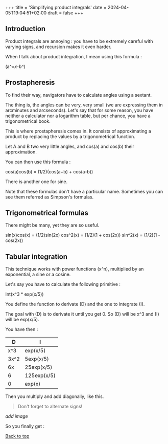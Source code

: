 +++
title = 'Simplifying product integrals'
date = 2024-04-05T19:04:51+02:00
draft = false
+++

## Introduction

Product integrals are annoying : you have to be extremely careful with varying signs, and recursion makes it even harder.

When I talk about product integration, I mean using this formula :

\(a^*=x-b^*\)

## Prostapheresis

To find their way, navigators have to calculate angles using a sextant. 

The thing is, the angles can be very, very small (we are expressing them in arcminutes and arcseconds). Let's say that for some reason, you have neither a calculator nor a logarithm table, but per chance, you have a trigonometrical book.

This is where prostapheresis comes in. It consists of approximating a product by replacing the values by a trigonometrical function.

Let A and B two very little angles, and cos(a) and cos(b) their approximation.

You can then use this formula :

cos(a)cos(b) = (1/2)(cos(a+b) + cos(a-b))

There is another one for sine.

Note that these formulas don't have a particular name. Sometimes you can see them referred as Simpson's formulas.

## Trigonometrical formulas

There might be many, yet they are so useful.

sin(x)cos(x) = (1/2)sin(2x)
cos^2(x) = (1/2)(1 + cos(2x))
sin^2(x) = (1/2)(1 - cos(2x))

## Tabular integration

This technique works with power functions (x^n), multiplied by an exponential, a sine or a cosine.

Let's say you have to calculate the following primitive :

Int(x^3 * exp(x/5))

You define the function to derivate (D) and the one to integrate (I).

The goal with (D) is to derivate it until you get 0. So (D) will be x^3 and (I) will be exp(x/5).

You have then :

| D | I |
| - | - |
| x^3 | exp(x/5) |
| 3x^2 | 5exp(x/5) |
| 6x | 25exp(x/5) |
| 6 | 125exp(x/5) |
| 0 | exp(x) |

Then you multiply and add diagonally, like this.

> Don't forget to alternate signs!

*add image*

So you finally get :

[Back to top](#introduction)
